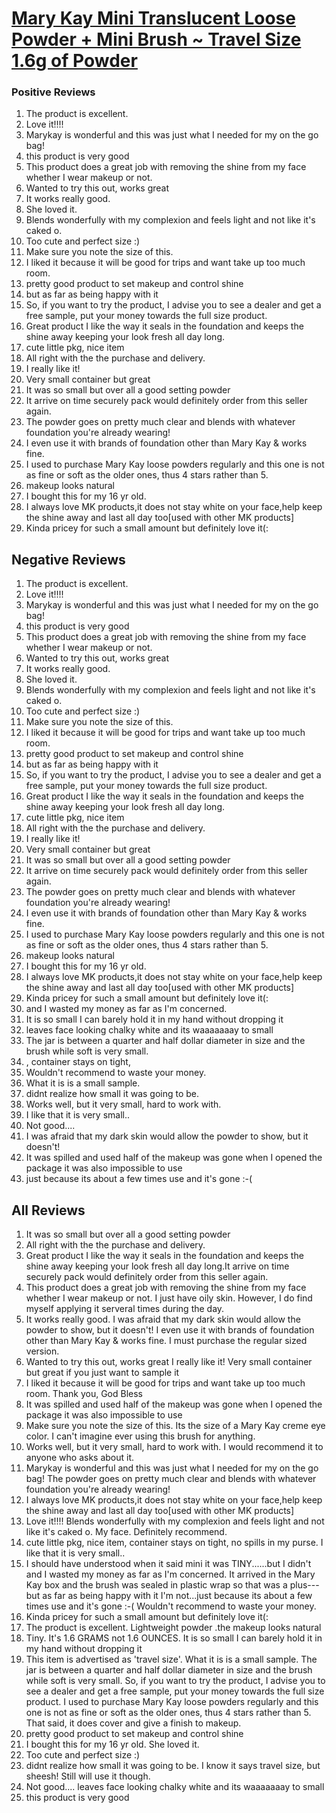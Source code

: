 # [Mary Kay Mini Translucent Loose Powder + Mini Brush ~ Travel Size 1.6g of Powder](https://products.checkmycream.com/products/Mary-Kay-Mini-Translucent-Loose-Powder-+-Mini-Brush-~-Travel-Size-1.6g-of-Powder.html)

### Positive Reviews

<ol>
      <li>The product is excellent.  </li>
      <li>Love it!!!!</li>
      <li>Marykay is wonderful and this was just what I needed for my on the go bag!</li>
      <li>this product is very good</li>
      <li>This product does a great job with removing the shine from my face whether I wear makeup or not.  </li>
      <li>Wanted to try this out, works great</li>
      <li>It works really good.</li>
      <li>She loved it.</li>
      <li>Blends wonderfully with my complexion and feels light and not like it&#x27;s caked o.</li>
      <li>Too cute and perfect size :)</li>
      <li>Make sure you note the size of this.</li>
      <li>I liked it because it will be good for trips and want take up too much room.</li>
      <li>pretty good product to set makeup and control shine</li>
      <li>but as far as being happy with it</li>
      <li>So, if you want to try the  product, I advise you to see a dealer and get a free sample, put your money towards the full size product.  </li>
      <li>Great product I like the way it seals in the foundation and keeps the shine away keeping your look fresh all day long.</li>
      <li>cute little pkg, nice item</li>
      <li>All right with the the purchase and delivery.</li>
      <li>I really like it!</li>
      <li>Very small container but great</li>
      <li>It was so small but over all a good setting powder</li>
      <li>It arrive on time securely pack would definitely order from this seller again.</li>
      <li>The powder goes on pretty much clear and blends with whatever foundation you&#x27;re already wearing!</li>
      <li>I even use it with brands of foundation other than Mary Kay &amp; works fine.  </li>
      <li>I used to purchase Mary Kay loose powders regularly and this one is not as fine or soft as the older ones, thus 4 stars rather than 5.  </li>
      <li>makeup  looks natural</li>
      <li>I bought this for my 16 yr old.  </li>
      <li>I always love MK products,it does not stay white on your face,help keep the shine away and last all day too[used with other MK products]</li>
      <li>Kinda pricey for such a small amount but definitely love it(:</li>
</ol>


<h2>Negative Reviews</h2>
<ol>
<li> The product is excellent.  </li>
<li> Love it!!!!</li>
<li> Marykay is wonderful and this was just what I needed for my on the go bag!</li>
<li> this product is very good</li>
<li> This product does a great job with removing the shine from my face whether I wear makeup or not.  </li>
<li> Wanted to try this out, works great</li>
<li> It works really good.</li>
<li> She loved it.</li>
<li> Blends wonderfully with my complexion and feels light and not like it&#x27;s caked o.</li>
<li> Too cute and perfect size :)</li>
<li> Make sure you note the size of this.</li>
<li> I liked it because it will be good for trips and want take up too much room.</li>
<li> pretty good product to set makeup and control shine</li>
<li> but as far as being happy with it</li>
<li> So, if you want to try the  product, I advise you to see a dealer and get a free sample, put your money towards the full size product.  </li>
<li> Great product I like the way it seals in the foundation and keeps the shine away keeping your look fresh all day long.</li>
<li> cute little pkg, nice item</li>
<li> All right with the the purchase and delivery.</li>
<li> I really like it!</li>
<li> Very small container but great</li>
<li> It was so small but over all a good setting powder</li>
<li> It arrive on time securely pack would definitely order from this seller again.</li>
<li> The powder goes on pretty much clear and blends with whatever foundation you&#x27;re already wearing!</li>
<li> I even use it with brands of foundation other than Mary Kay &amp; works fine.  </li>
<li> I used to purchase Mary Kay loose powders regularly and this one is not as fine or soft as the older ones, thus 4 stars rather than 5.  </li>
<li> makeup  looks natural</li>
<li> I bought this for my 16 yr old.  </li>
<li> I always love MK products,it does not stay white on your face,help keep the shine away and last all day too[used with other MK products]</li>
<li> Kinda pricey for such a small amount but definitely love it(:</li>
<li> and I wasted my money as far as I&#x27;m concerned.</li>
<li> It is so small I can barely hold it in my hand without dropping it</li>
<li> leaves face looking chalky white and its waaaaaaay to small</li>
<li> The jar is between a quarter and half dollar diameter in size and the brush while soft is very small.  </li>
<li> , container stays on tight,  </li>
<li> Wouldn&#x27;t recommend to waste your money.</li>
<li> What it is is a small sample.  </li>
<li> didnt realize how small it was going to be.</li>
<li> Works well, but it very small, hard to work with.</li>
<li> I like that it is very small..</li>
<li> Not good....</li>
<li> I was afraid that my dark skin would allow the powder to show, but it doesn&#x27;t!</li>
<li> It was spilled and used half of the makeup was gone when I opened the package it was also impossible to use</li>
<li> just because its about a few times use and it&#x27;s gone :-(</li>
</ol>

<h2>All Reviews</h2>

<ol>
    <li> It was so small but over all a good setting powder</li>
    <li> All right with the the purchase and delivery.</li>
    <li> Great product I like the way it seals in the foundation and keeps the shine away keeping your look fresh all day long.It arrive on time securely pack would definitely order from this seller again.</li>
    <li> This product does a great job with removing the shine from my face whether I wear makeup or not.  I just have oily skin.  However, I do find myself applying it serveral times during the day.</li>
    <li> It works really good. I was afraid that my dark skin would allow the powder to show, but it doesn&#x27;t! I even use it with brands of foundation other than Mary Kay &amp; works fine.  I must purchase the regular sized version.</li>
    <li> Wanted to try this out, works great I really like it! Very small container but great if you just want to sample it</li>
    <li> I liked it because it will be good for trips and want take up too much room. Thank you, God Bless</li>
    <li> It was spilled and used half of the makeup was gone when I opened the package it was also impossible to use</li>
    <li> Make sure you note the size of this. Its the size of a Mary Kay creme eye color. I can&#x27;t imagine ever using this brush for anything.</li>
    <li> Works well, but it very small, hard to work with. I would recommend it to anyone who asks about it.</li>
    <li> Marykay is wonderful and this was just what I needed for my on the go bag! The powder goes on pretty much clear and blends with whatever foundation you&#x27;re already wearing!</li>
    <li> I always love MK products,it does not stay white on your face,help keep the shine away and last all day too[used with other MK products]</li>
    <li> Love it!!!! Blends wonderfully with my complexion and feels light and not like it&#x27;s caked o. My face. Definitely recommend.</li>
    <li> cute little pkg, nice item, container stays on tight,  no spills in my purse. I like that it is very small..</li>
    <li> I should have understood when it said mini it was TINY......but I didn&#x27;t and I wasted my money as far as I&#x27;m concerned. It arrived in the Mary Kay box and the brush was sealed in plastic wrap so that was a plus--- but as far as being happy with it I&#x27;m not...just because its about a few times use and it&#x27;s gone :-( Wouldn&#x27;t recommend to waste your money.</li>
    <li> Kinda pricey for such a small amount but definitely love it(:</li>
    <li> The product is excellent.  Lightweight  powder .the makeup  looks natural</li>
    <li> Tiny.  It&#x27;s 1.6 GRAMS not 1.6 OUNCES.  It is so small I can barely hold it in my hand without dropping it</li>
    <li> This item is advertised as &#x27;travel size&#x27;.  What it is is a small sample.  The jar is between a quarter and half dollar diameter in size and the brush while soft is very small.  So, if you want to try the  product, I advise you to see a dealer and get a free sample, put your money towards the full size product.  I used to purchase Mary Kay loose powders regularly and this one is not as fine or soft as the older ones, thus 4 stars rather than 5.  That said, it does cover and give a finish to makeup.</li>
    <li> pretty good product to set makeup and control shine</li>
    <li> I bought this for my 16 yr old.  She loved it.</li>
    <li> Too cute and perfect size :)</li>
    <li> didnt realize how small it was going to be. I know it says travel size, but sheesh! Still will use it though.</li>
    <li> Not good.... leaves face looking chalky white and its waaaaaaay to small</li>
    <li> this product is very good</li>
</ol>




